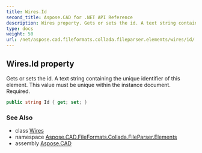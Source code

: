 ```yaml
---
title: Wires.Id
second_title: Aspose.CAD for .NET API Reference
description: Wires property. Gets or sets the id. A text string containing the unique identifier of this element. This value must be unique within the instance document. Required
type: docs
weight: 50
url: /net/aspose.cad.fileformats.collada.fileparser.elements/wires/id/
---
```

## Wires.Id property

Gets or sets the id. A text string containing the unique identifier of this element. This value must be unique within the instance document. Required.

```csharp
public string Id { get; set; }
```

### See Also

* class [Wires](../)
* namespace [Aspose.CAD.FileFormats.Collada.FileParser.Elements](../../wires/)
* assembly [Aspose.CAD](../../../)



